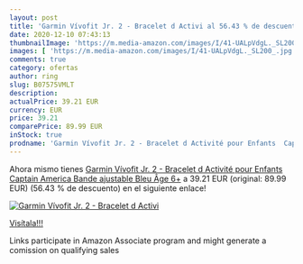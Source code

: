 ```yaml
---
layout: post
title: 'Garmin Vívofit Jr. 2 - Bracelet d Activi al 56.43 % de descuento'
date: 2020-12-10 07:43:13
thumbnailImage: 'https://m.media-amazon.com/images/I/41-UALpVdgL._SL200_.jpg'
images: [ 'https://m.media-amazon.com/images/I/41-UALpVdgL._SL200_.jpg' ]
comments: true
category: ofertas
author: ring
slug: B07575VMLT
description:
actualPrice: 39.21 EUR
currency: EUR
price: 39.21
comparePrice: 89.99 EUR
inStock: true
prodname: 'Garmin Vívofit Jr. 2 - Bracelet d Activité pour Enfants  Captain America  Bande ajustable   Bleu  Âge 6+'
---
```


Ahora mismo tienes [Garmin Vívofit Jr. 2 - Bracelet d Activité pour Enfants  Captain America  Bande ajustable   Bleu  Âge 6+](https://www.amazon.fr/dp/B07575VMLT/?tag=tolees0d-21) a 39.21 EUR (original: 89.99 EUR) (56.43 %  de descuento) en el siguiente enlace!

[![Garmin Vívofit Jr. 2 - Bracelet d Activi](https://m.media-amazon.com/images/I/41-UALpVdgL._SL200_.jpg)](https://www.amazon.fr/dp/B07575VMLT/?tag=tolees0d-21)

[Visítala!!!](https://www.amazon.fr/dp/B07575VMLT/?tag=tolees0d-21)

Links participate in Amazon Associate program and might generate a comission on qualifying sales
